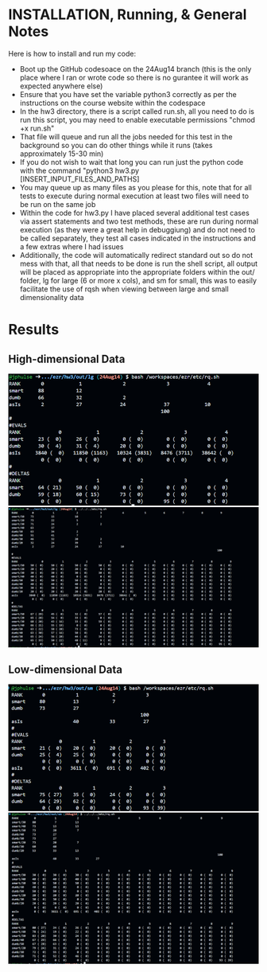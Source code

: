 # INSTALLATION, Running, & General Notes
Here is how to install and run my code:
* Boot up the GitHub codesoace on the 24Aug14 branch (this is the only place where I ran or wrote code so there is no gurantee it will work as expected anywhere else)
* Ensure that you have set the variable python3 correctly as per the instructions on the course website within the codespace
* In the hw3 directory, there is a script called run.sh, all you need to do is run this script, you may need to enable executable permissions "chmod +x run.sh"
* That file will queue and run all the jobs needed for this test in the background so you can do other things while it runs (takes approximately 15-30 min)
* If you do not wish to wait that long you can run just the python code with the command "python3 hw3.py [INSERT_INPUT_FILES_AND_PATHS]
* You may queue up as many files as you please for this, note that for all tests to execute during normal execution at least two files will need to be run on the same job
* Within the code for hw3.py I have placed several additional test cases via assert statements and two test methods, these are run during normal execution (as they were a great help in debuggiung) and do not need to be called separately, they test all cases indicated in the instructions and a few extras where I had issues
* Additionally, the code will automatically redirect standard out so do not mess with that, all that needs to be done is run the shell script, all output will be placed as appropriate into the appropriate folders within the out/ folder, lg for large (6 or more x cols), and sm for small, this was to easily facilitate the use of rqsh when viewing between large and small dimensionality data

# Results
## High-dimensional Data
![lg_normal](https://github.com/jphulse/ezr/blob/24Aug14/hw3/hw3_lg_rqsh.png)
![lg_divided](https://github.com/jphulse/ezr/blob/24Aug14/hw3/hw3_lg_divided_rqsh.png)
## Low-dimensional Data
![sm_normal](https://github.com/jphulse/ezr/blob/24Aug14/hw3/hw3_sm_rqsh.png)
![sm_divided](https://github.com/jphulse/ezr/blob/24Aug14/hw3/hw3_sm_divided_rqsh.png)

